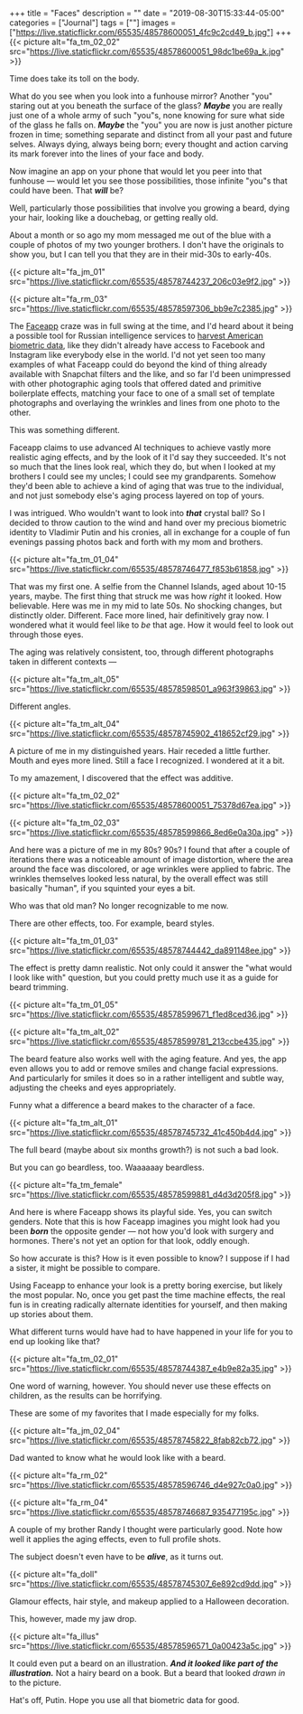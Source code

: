 +++
title = "Faces"
description = ""
date = "2019-08-30T15:33:44-05:00"
categories = ["Journal"]
tags = [""]
images = ["https://live.staticflickr.com/65535/48578600051_4fc9c2cd49_b.jpg"]
+++
{{< picture alt="fa_tm_02_02" src="https://live.staticflickr.com/65535/48578600051_98dc1be69a_k.jpg" >}}

Time does take its toll on the body. 

What do you see when you look into a funhouse mirror? Another "you" staring out at you beneath the surface of the glass? ***Maybe*** you are really just one of a whole army of such "you"s, none knowing for sure what side of the glass he falls on. ***Maybe*** the "you" you are now is just another picture frozen in time; something separate and distinct from all your past and future selves. Always dying, always being born; every thought and action carving its mark forever into the lines of your face and body.

Now imagine an app on your phone that would let you peer into that funhouse — would let you see those possibilities, those infinite "you"s that could have been. That ***will*** be? 

Well, particularly those possibilities that involve you growing a beard, dying your hair, looking like a douchebag, or getting really old.
<!--more-->

About a month or so ago my mom messaged me out of the blue with a couple of photos of my two younger brothers. I don't have the originals to show you, but I can tell you that they are in their mid-30s to early-40s. 

{{< picture alt="fa_jm_01" src="https://live.staticflickr.com/65535/48578744237_206c03e9f2.jpg" >}}

{{< picture alt="fa_rm_03" src="https://live.staticflickr.com/65535/48578597306_bb9e7c2385.jpg" >}}

The [Faceapp](https://www.faceapp.com) craze was in full swing at the time, and I'd heard about it being a possible tool for Russian intelligence services to [harvest American biometric data](https://www.forbes.com/sites/thomasbrewster/2019/07/17/faceapp-is-the-russian-face-aging-app-a-danger-to-your-privacy/#6a7f29122755), like they didn't already have access to Facebook and Instagram like everybody else in the world. I'd not yet seen too many examples of what Faceapp could do beyond the kind of thing already available with Snapchat filters and the like, and so far I'd been unimpressed with other photographic aging tools that offered dated and primitive boilerplate effects, matching your face to one of a small set of template photographs and overlaying the wrinkles and lines from one photo to the other. 

This was something different.

Faceapp claims to use advanced AI techniques to achieve vastly more realistic aging effects, and by the look of it I'd say they succeeded. It's not so much that the lines look real, which they do, but when I looked at my brothers I could see my uncles; I could see my grandparents. Somehow they'd been able to achieve a kind of aging that was true to the individual, and not just somebody else's aging process layered on top of yours.

I was intrigued. Who wouldn't want to look into ***that*** crystal ball? So I decided to throw caution to the wind and hand over my precious biometric identity to Vladimir Putin and his cronies, all in exchange for a couple of fun evenings passing photos back and forth with my mom and brothers. 

{{< picture alt="fa_tm_01_04" src="https://live.staticflickr.com/65535/48578746477_f853b61858.jpg" >}}

That was my first one. A selfie from the Channel Islands, aged about 10-15 years, maybe. The first thing that struck me was how *right* it looked. How believable. Here was me in my mid to late 50s. No shocking changes, but distinctly older. Different. Face more lined, hair definitively gray now. I wondered what it would feel like to *be* that age. How it would feel to look out through those eyes.

The aging was relatively consistent, too, through different photographs taken in different contexts —

{{< picture alt="fa_tm_alt_05" src="https://live.staticflickr.com/65535/48578598501_a963f39863.jpg" >}}

Different angles.

{{< picture alt="fa_tm_alt_04" src="https://live.staticflickr.com/65535/48578745902_418652cf29.jpg" >}}

A picture of me in my distinguished years. Hair receded a little further. Mouth and eyes more lined. Still a face I recognized. I wondered at it a bit.

To my amazement, I discovered that the effect was additive. 

{{< picture alt="fa_tm_02_02" src="https://live.staticflickr.com/65535/48578600051_75378d67ea.jpg" >}}

{{< picture alt="fa_tm_02_03" src="https://live.staticflickr.com/65535/48578599866_8ed6e0a30a.jpg" >}}

And here was a picture of me in my 80s? 90s? I found that after a couple of iterations there was a noticeable amount of image distortion, where the area around the face was discolored, or age wrinkles were applied to fabric. The wrinkles themselves looked less natural, by the overall effect was still basically "human", if you squinted your eyes a bit.

Who was that old man? No longer recognizable to me now.

There are other effects, too. For example, beard styles.

{{< picture alt="fa_tm_01_03" src="https://live.staticflickr.com/65535/48578744442_da891148ee.jpg" >}}

The effect is pretty damn realistic. Not only could it answer the "what would I look like with" question, but you could pretty much use it as a guide for beard trimming.

{{< picture alt="fa_tm_01_05" src="https://live.staticflickr.com/65535/48578599671_f1ed8ced36.jpg" >}}

{{< picture alt="fa_tm_alt_02" src="https://live.staticflickr.com/65535/48578599781_213ccbe435.jpg" >}}

The beard feature also works well with the aging feature. And yes, the app even allows you to add or remove smiles and change facial expressions. And particularly for smiles it does so in a rather intelligent and subtle way, adjusting the cheeks and eyes appropriately.

Funny what a difference a beard makes to the character of a face.

{{< picture alt="fa_tm_alt_01" src="https://live.staticflickr.com/65535/48578745732_41c450b4d4.jpg" >}}

The full beard (maybe about six months growth?) is not such a bad look. 

But you can go beardless, too. Waaaaaay beardless.

{{< picture alt="fa_tm_female" src="https://live.staticflickr.com/65535/48578599881_d4d3d205f8.jpg" >}}

And here is where Faceapp shows its playful side. Yes, you can switch genders. Note that this is how Faceapp imagines you might look had you been ***born*** the opposite gender — not how you'd look with surgery and hormones. There's not yet an option for that look, oddly enough.

So how accurate is this? How is it even possible to know? I suppose if I had a sister, it might be possible to compare. 

Using Faceapp to enhance your look is a pretty boring exercise, but likely the most popular. No, once you get past the time machine effects, the real fun is in creating radically alternate identities for yourself, and then making up stories about them. 

What different turns would have had to have happened in your life for you to end up looking like that?

{{< picture alt="fa_tm_02_01" src="https://live.staticflickr.com/65535/48578744387_e4b9e82a35.jpg" >}}

One word of warning, however. You should never use these effects on children, as the results can be horrifying.

These are some of my favorites that I made especially for my folks.

{{< picture alt="fa_jm_02_04" src="https://live.staticflickr.com/65535/48578745822_8fab82cb72.jpg" >}}

Dad wanted to know what he would look like with a beard. 

{{< picture alt="fa_rm_02" src="https://live.staticflickr.com/65535/48578596746_d4e927c0a0.jpg" >}}

{{< picture alt="fa_rm_04" src="https://live.staticflickr.com/65535/48578746687_935477195c.jpg" >}}

A couple of my brother Randy I thought were particularly good. Note how well it applies the aging effects, even to full profile shots.

The subject doesn't even have to be ***alive***, as it turns out.

{{< picture alt="fa_doll" src="https://live.staticflickr.com/65535/48578745307_6e892cd9dd.jpg" >}}

Glamour effects, hair style, and makeup applied to a Halloween decoration. 

This, however, made my jaw drop.

{{< picture alt="fa_illus" src="https://live.staticflickr.com/65535/48578596571_0a00423a5c.jpg" >}}

It could even put a beard on an illustration. ***And it looked like part of the illustration.*** Not a hairy beard on a book. But a beard that looked *drawn in* to the picture. 

Hat's off, Putin. Hope you use all that biometric data for good.
